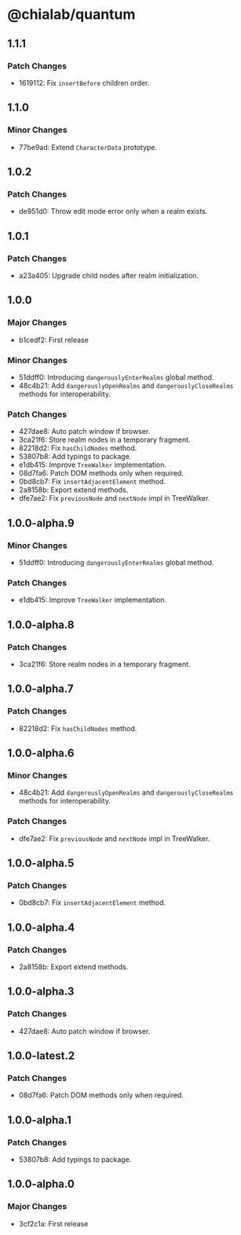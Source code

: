 # @chialab/quantum

## 1.1.1

### Patch Changes

-   1619112: Fix `insertBefore` children order.

## 1.1.0

### Minor Changes

-   77be9ad: Extend `CharacterData` prototype.

## 1.0.2

### Patch Changes

-   de951d0: Throw edit mode error only when a realm exists.

## 1.0.1

### Patch Changes

-   a23a405: Upgrade child nodes after realm initialization.

## 1.0.0

### Major Changes

-   b1cedf2: First release

### Minor Changes

-   51ddff0: Introducing `dangerouslyEnterRealms` global method.
-   48c4b21: Add `dangerouslyOpenRealms` and `dangerouslyCloseRealms` methods for interoperability.

### Patch Changes

-   427dae8: Auto patch window if browser.
-   3ca21f6: Store realm nodes in a temporary fragment.
-   82218d2: Fix `hasChildNodes` method.
-   53807b8: Add typings to package.
-   e1db415: Improve `TreeWalker` implementation.
-   08d7fa6: Patch DOM methods only when required.
-   0bd8cb7: Fix `insertAdjacentElement` method.
-   2a8158b: Export extend methods.
-   dfe7ae2: Fix `previousNode` and `nextNode` impl in TreeWalker.

## 1.0.0-alpha.9

### Minor Changes

-   51ddff0: Introducing `dangerouslyEnterRealms` global method.

### Patch Changes

-   e1db415: Improve `TreeWalker` implementation.

## 1.0.0-alpha.8

### Patch Changes

-   3ca21f6: Store realm nodes in a temporary fragment.

## 1.0.0-alpha.7

### Patch Changes

-   82218d2: Fix `hasChildNodes` method.

## 1.0.0-alpha.6

### Minor Changes

-   48c4b21: Add `dangerouslyOpenRealms` and `dangerouslyCloseRealms` methods for interoperability.

### Patch Changes

-   dfe7ae2: Fix `previousNode` and `nextNode` impl in TreeWalker.

## 1.0.0-alpha.5

### Patch Changes

-   0bd8cb7: Fix `insertAdjacentElement` method.

## 1.0.0-alpha.4

### Patch Changes

-   2a8158b: Export extend methods.

## 1.0.0-alpha.3

### Patch Changes

-   427dae8: Auto patch window if browser.

## 1.0.0-latest.2

### Patch Changes

-   08d7fa6: Patch DOM methods only when required.

## 1.0.0-alpha.1

### Patch Changes

-   53807b8: Add typings to package.

## 1.0.0-alpha.0

### Major Changes

-   3cf2c1a: First release
